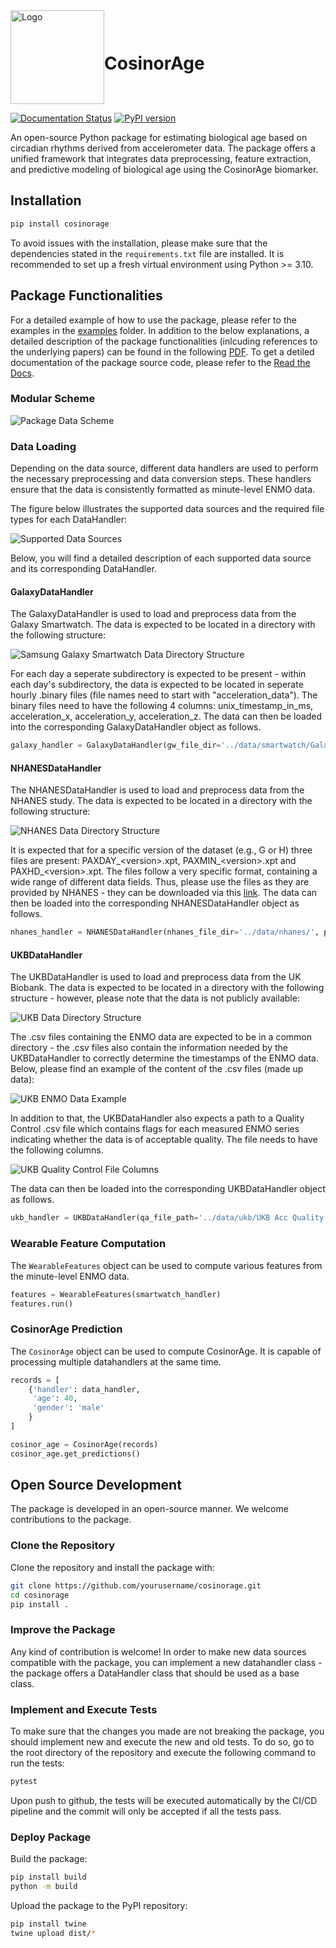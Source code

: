 <div style="display: flex; align-items: center;">
    <img src="docs/source/_static/logo.png" alt="Logo" width="150" height="150">
    <h1 style="margin-right: 10px;">CosinorAge</h1>
</div>

[![Documentation Status](https://readthedocs.org/projects/cosinorage/badge/?version=latest)](https://cosinorage.readthedocs.io/en/latest/?badge=latest)
[![PyPI version](https://img.shields.io/pypi/v/cosinorage.svg)](https://pypi.org/project/cosinorage/)

An open-source Python package for estimating biological age based on circadian rhythms derived from accelerometer data. The package offers a unified framework that integrates data preprocessing, feature extraction, and predictive modeling of biological age using the CosinorAge biomarker.

## Installation

```bash
pip install cosinorage
```
 To avoid issues with the installation, please make sure that the dependencies stated in the `requirements.txt` file are installed. It is recommended to set up a fresh virtual environment using Python >= 3.10.


## Package Functionalities

For a detailed example of how to use the package, please refer to the examples in the [examples](examples) folder. In addition to the below explanations, a detailed description of the package functionalities (inlcuding references to the underlying papers) can be found in the following [PDF](CosinorAge_Detailed_Package_Description.pdf). To get a detiled documentation of the package source code, please refer to the [Read the Docs](https://cosinorage.readthedocs.io/en/latest/?badge=latest).

### Modular Scheme 

![Package Data Scheme](docs/figs/schema.jpg)

### Data Loading

Depending on the data source, different data handlers are used to perform the necessary preprocessing and data conversion steps. These handlers ensure that the data is consistently formatted as minute-level ENMO data.

The figure below illustrates the supported data sources and the required file types for each DataHandler:

![Supported Data Sources](docs/figs/flowchart.png)

Below, you will find a detailed description of each supported data source and its corresponding DataHandler.

#### GalaxyDataHandler

The GalaxyDataHandler is used to load and preprocess data from the Galaxy Smartwatch. The data is expected to be located in a directory with the following structure:

![Samsung Galaxy Smartwatch Data Directory Structure](docs/figs/Smartwatch_data.png)

For each day a seperate subdirectory is expected to be present - within each day's subdirectory, the data is expected to be located in seperate hourly .binary files (file names need to start with "acceleration_data"). The binary files need to have the following 4 columns: unix_timestamp_in_ms, acceleration_x, acceleration_y, acceleration_z. The data can then be loaded into the corresponding GalaxyDataHandler object as follows.

```python
galaxy_handler = GalaxyDataHandler(gw_file_dir='../data/smartwatch/GalaxyWatch_Case1/', preprocess=True, preprocess_args=preprocess_args, verbose=True)
```

#### NHANESDataHandler

The NHANESDataHandler is used to load and preprocess data from the NHANES study. The data is expected to be located in a directory with the following structure:

![NHANES Data Directory Structure](docs/figs/NHANES_data.png)

It is expected that for a specific version of the dataset (e.g., G or H) three files are present: PAXDAY_&lt;version&gt;.xpt, PAXMIN_&lt;version&gt;.xpt and PAXHD_&lt;version&gt;.xpt. The files follow a very specific format, containing a wide range of different data fields. Thus, please use the files as they are provided by NHANES - they can be downloaded via this [link](https://wwwn.cdc.gov/nchs/nhanes/search/datapage.aspx?Component=Examination). The data can then be loaded into the corresponding NHANESDataHandler object as follows.

```python
nhanes_handler = NHANESDataHandler(nhanes_file_dir='../data/nhanes/', person_id=62164, verbose=True)
```

#### UKBDataHandler

The UKBDataHandler is used to load and preprocess data from the UK Biobank. The data is expected to be located in a directory with the following structure - however, please note that the data is not publicly available:

![UKB Data Directory Structure](docs/figs/UKB_data.png)

The .csv files containing the ENMO data are expected to be in a common directory - the .csv files also contain the information needed by the UKBDataHandler to correctly determine the timestamps of the ENMO data. Below, please find an example of the content of the .csv files (made up data):

![UKB ENMO Data Example](docs/figs/UKB_csv_excerpt.png)

 In addition to that, the UKBDataHandler also expects a path to a Quality Control .csv file which contains flags for each measured ENMO series indicating whether the data is of acceptable quality. The file needs to have the following columns.

![UKB Quality Control File Columns](docs/figs/UKB_QA_cols.png)
 
 The data can then be loaded into the corresponding UKBDataHandler object as follows.

```python
ukb_handler = UKBDataHandler(qa_file_path='../data/ukb/UKB Acc Quality Control.csv', ukb_file_dir='../data/ukb/UKB Sample Data/1_raw5sec_long', eid=1000300, verbose=True)
```

### Wearable Feature Computation

The `WearableFeatures` object can be used to compute various features from the minute-level ENMO data.

```python
features = WearableFeatures(smartwatch_handler)
features.run()
```

### CosinorAge Prediction

The `CosinorAge` object can be used to compute CosinorAge. It is capable of processing multiple datahandlers at the same time.

```python
records = [
    {'handler': data_handler, 
     'age': 40, 
     'gender': 'male'
    }
]

cosinor_age = CosinorAge(records)
cosinor_age.get_predictions()
```

## Open Source Development

The package is developed in an open-source manner. We welcome contributions to the package. 

### Clone the Repository

Clone the repository and install the package with:

```bash
git clone https://github.com/yourusername/cosinorage.git
cd cosinorage
pip install .
```

### Improve the Package

Any kind of contribution is welcome! In order to make new data sources compatible with the package, you can implement a new datahandler class - the package offers a DataHandler class that should be used as a base class.

### Implement and Execute Tests

To make sure that the changes you made are not breaking the package, you should implement new and execute the new and old tests. To do so, go to the root directory of the repository and execute the following command to run the tests:

```bash
pytest
```

Upon push to github, the tests will be executed automatically by the CI/CD pipeline and the commit will only be accepted if all the tests pass.

### Deploy Package

Build the package:
```bash
pip install build
python -m build
```

Upload the package to the PyPI repository:

```bash
pip install twine
twine upload dist/*
```

